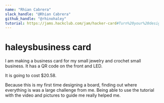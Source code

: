 ```yaml
---
name: "Rhian Cabrera"
slack_handle: "@Rhian Cabrera"
github_handle: "@rhinohaley"
tutorial: https://jams.hackclub.com/jam/hacker-card#Turn%20your%20design...%20into%20an%20actual%20card!
---
```


# haleysbusiness card

<!-- Describe your board in 2-3 sentences. What are you making? What will it do? -->
I am making a business card for my small jewelry and crochet small business. It has a QR code on the front and LED.
<!-- How much is it going to cost? -->
It is going to cost $20.58.
<!-- Tell us a little bit about your design process. What were some challenges? What helped? ***Totally optional*** -->
Because this is my first time designing a board, finding out where everything is was a large challenge from me. Being able to use the tutorial with the video and pictures to guide me really helped me.

